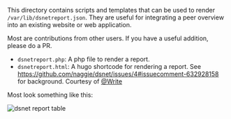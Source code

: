 This directory contains scripts and templates that can be used to render
`/var/lib/dsnetreport.json`. They are useful for integrating a peer overview
into an existing website or web application.

Most are contributions from other users. If you have a useful addition, please
do a PR.


* `dsnetreport.php`: A php file to render a report.
* `dsnetreport.html`: A hugo shortcode for rendering a report. See https://github.com/naggie/dsnet/issues/4#issuecomment-632928158 for background. Courtesy of [@Write](https://github.com/Write)

Most look something like this:

![dsnet report table](https://raw.githubusercontent.com/naggie/dsnet/master/etc/report.png)
